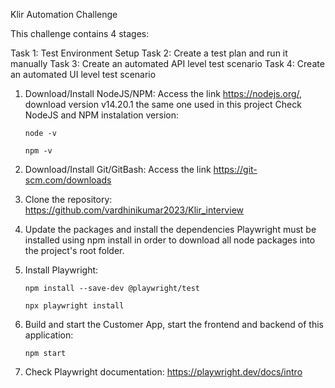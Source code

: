 Klir Automation Challenge

This challenge contains 4 stages:

Task 1: Test Environment Setup
Task 2: Create a test plan and run it manually
Task 3: Create an automated API level test scenario
Task 4: Create an automated UI level test scenario

1. Download/Install NodeJS/NPM:
   Access the link https://nodejs.org/, download version v14.20.1 the same one used in this project
   Check NodeJS and NPM instalation version:

   ```
   node -v
   ```

   ```
   npm -v
   ```

2. Download/Install Git/GitBash:
   Access the link https://git-scm.com/downloads

3. Clone the repository:
   https://github.com/vardhinikumar2023/Klir_interview

4. Update the packages and install the dependencies
   Playwright must be installed using npm install in order to download all node packages into the project's root folder.

5. Install Playwright:

   ```
   npm install --save-dev @playwright/test
   ```

   ```
   npx playwright install
   ```

6. Build and start the Customer App, start the frontend and backend of this application:

   ```
   npm start
   ```

7. Check Playwright documentation:
   https://playwright.dev/docs/intro

